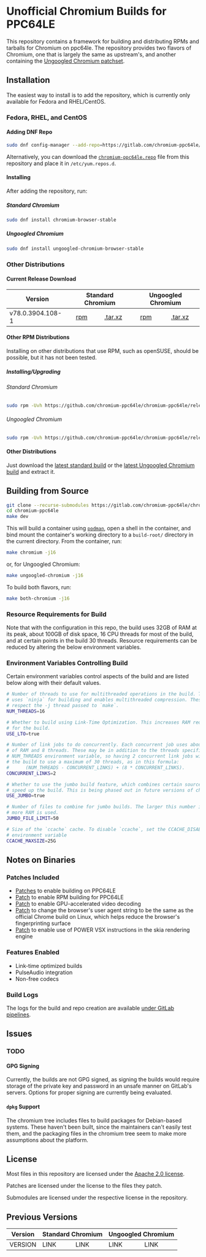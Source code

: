 # Unofficial Chromium Builds for PPC64LE

This repository contains a framework for building and distributing RPMs and
tarballs for Chromium on ppc64le. The repository provides two flavors of
Chromium, one that is largely the same as upstream's, and another containing the
[Ungoogled Chromium patchset](https://gitlab.com/chromium-ppc64le/ungoogled-chromium).

## Installation

The easiest way to install is to add the repository, which is currently only
available for Fedora and RHEL/CentOS.

### Fedora, RHEL, and CentOS

#### Adding DNF Repo

```bash
sudo dnf config-manager --add-repo=https://gitlab.com/chromium-ppc64le/chromium-ppc64le/raw/master/chromium-ppc64le.repo
```

Alternatively, you can download the
[`chromium-ppc64le.repo`](https://gitlab.com/chromium-ppc64le/chromium-ppc64le/raw/master/chromium-ppc64le.repo)
file from this repository and place it in `/etc/yum.repos.d`.

#### Installing

After adding the repository, run:

##### Standard Chromium

```bash
sudo dnf install chromium-browser-stable
```

##### Ungoogled Chromium

```bash
sudo dnf install ungoogled-chromium-browser-stable
```

### Other Distributions

#### Current Release Download

<table>
  <thead>
    <tr>
      <th>Version</th>
      <th colspan=2>Standard Chromium</th>
      <th colspan=2>Ungoogled Chromium</th>
    </tr>
  </thead>
  <tbody>
<!-- CURRENT ROW -->
    <tr>
      <td>v78.0.3904.108-1</td>
      <td align="center"><a href="https://github.com/chromium-ppc64le/chromium-ppc64le/releases/download/v78.0.3904.108-1/chromium-browser-stable-78.0.3904.108-1.ppc64le.rpm">rpm</a></td>
      <td align="center"><a href="https://github.com/chromium-ppc64le/chromium-ppc64le/releases/download/v78.0.3904.108-1/chromium-browser-stable-78.0.3904.108-1.tar.xz">.tar.xz</a></td>
      <td align="center"><a href="https://github.com/chromium-ppc64le/chromium-ppc64le/releases/download/v78.0.3904.108-1/ungoogled-chromium-browser-stable-78.0.3904.108-1.ppc64le.rpm">rpm</a></td>
      <td align="center"><a href="https://github.com/chromium-ppc64le/chromium-ppc64le/releases/download/v78.0.3904.108-1/ungoogled-chromium-browser-stable-78.0.3904.108-1.tar.xz">.tar.xz</a></td>
    </tr>
  </tbody>
</table>

#### Other RPM Distributions

Installing on other distributions that use RPM, such as openSUSE, should be
possible, but it has not been tested.

##### Installing/Upgrading

###### Standard Chromium

<!-- RPM INSTALL COMMAND -->
```bash
sudo rpm -Uvh https://github.com/chromium-ppc64le/chromium-ppc64le/releases/download/v78.0.3904.108-1/chromium-browser-stable-78.0.3904.108-1.ppc64le.rpm
```

###### Ungoogled Chromium

<!-- RPM UNGOOGLED INSTALL COMMAND -->
```bash
sudo rpm -Uvh https://github.com/chromium-ppc64le/chromium-ppc64le/releases/download/v78.0.3904.108-1/ungoogled-chromium-browser-stable-78.0.3904.108-1.ppc64le.rpm
```

#### Other Distributions

Just download the
[latest standard build](https://github.com/chromium-ppc64le/chromium-ppc64le/releases/download/v78.0.3904.108-1/chromium-browser-stable-78.0.3904.108-1.ppc64le.rpm)
or the
[latest Ungoogled Chromium build](https://github.com/chromium-ppc64le/chromium-ppc64le/releases/download/v78.0.3904.108-1/ungoogled-chromium-browser-stable-78.0.3904.108-1.ppc64le.rpm)
and extract it.

## Building from Source

```bash
git clone --recurse-submodules https://gitlab.com/chromium-ppc64le/chromium-ppc64le
cd chromium-ppc64le
make dev
```

This will build a container using [`podman`](https://podman.io/), open a shell
in the container, and bind mount the container's working directory to
a `build-root/` directory in the current directory. From the container, run:

```bash
make chromium -j16
```

or, for Ungoogled Chromium:

```bash
make ungoogled-chromium -j16
```

To build both flavors, run:

```bash
make both-chromium -j16
```

### Resource Requirements for Build

Note that with the configuration in this repo, the build uses 32GB of RAM at its
peak, about 100GB of disk space, 16 CPU threads for most of the build, and at
certain points in the build 30 threads. Resource requirements can be reduced by
altering the below environment variables.

### Environment Variables Controlling Build

Certain environment variables control aspects of the build and are listed below
along with their default values.

```bash
# Number of threads to use for multithreaded operations in the build. The build
# uses `ninja` for building and enables multithreaded compression. These do not
# respect the -j thread passed to `make`.
NUM_THREADS=16

# Whether to build using Link-Time Optimization. This increases RAM requirements
# for the build.
USE_LTO=true

# Number of link jobs to do concurrently. Each concurrent job uses about 16GB
# of RAM and 8 threads. These may be in addition to the threads specified by the
# NUM_THREADS environment variable, so having 2 concurrent link jobs will cause
# the build to use a maximum of 30 threads, as in this formula:
#      (NUM_THREADS - CONCURRENT_LINKS) + (8 * CONCURRENT_LINKS).
CONCURRENT_LINKS=2

# Whether to use the jumbo build feature, which combines certain source files to
# speed up the build. This is being phased out in future versions of chromium.
USE_JUMBO=true

# Number of files to combine for jumbo builds. The larger this number is, the
# more RAM is used.
JUMBO_FILE_LIMIT=50

# Size of the `ccache` cache. To disable `ccache`, set the CCACHE_DISABLE
# environment variable
CCACHE_MAXSIZE=25G

```

## Notes on Binaries

### Patches Included

* [Patches](https://github.com/shawnanastasio/chromium_power) to enable building
  on PPC64LE
* [Patch](docker-root/patches/chrome/enable-rpm-build.patch) to enable RPM
  building for PPC64LE
* [Patch](docker-root/patches/chrome/enable-vaapi.patch) to enable
  GPU-accelerated video decoding
* [Patch](docker-root/patches/chrome/change-user-agent.patch) to change the
  browser's user agent string to be the same as the official Chrome build on
  Linux, which helps reduce the browser's fingerprinting surface
* [Patch](docker-root/patches/chrome/skia-vsx-instructions.patch) to enable use
  of POWER VSX instructions in the skia rendering engine

### Features Enabled

* Link-time optimized builds
* PulseAudio integration
* Non-free codecs

### Build Logs

The logs for the build and repo creation are available
[under GitLab pipelines](https://gitlab.com/chromium-ppc64le/chromium-ppc64le/pipelines).

## Issues

### TODO

#### GPG Signing

Currently, the builds are not GPG signed, as signing the builds would require
storage of the private key and password in an unsafe manner on GitLab's servers.
Options for proper signing are currently being evaluated.

#### `dpkg` Support

The chromium tree includes files to build packages for Debian-based systems.
These haven't been built, since the maintainers can't easily test them, and the
packaging files in the chromium tree seem to make more assumptions about the
platform.

## License

Most files in this repository are licensed under the
[Apache 2.0 license](LICENSE).

Patches are licensed under the license to the files they patch.

Submodules are licensed under the respective license in the repository.

## Previous Versions

<!-- ARCHIVE TABLE -->
<table>
  <thead>
    <tr>
      <th>Version</th>
      <th colspan=2>Standard Chromium</th>
      <th colspan=2>Ungoogled Chromium</th>
    </tr>
  </thead>
  <tbody>
<!-- ARCHIVE ROW -->
    <tr>
      <td>VERSION</td>
      <td>LINK</td>
      <td>LINK</td>
      <td>LINK</td>
      <td>LINK</td>
    </tr>
  </tbody>
</table>

